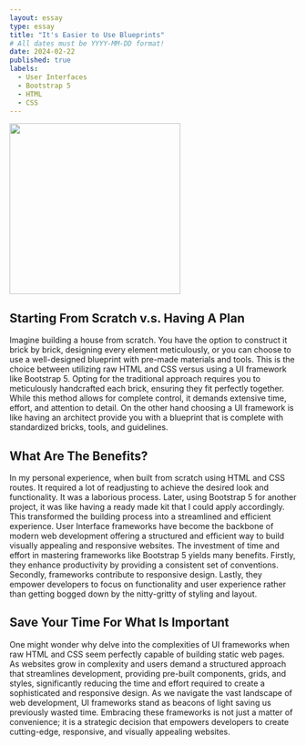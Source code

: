 ```yaml
---
layout: essay
type: essay
title: "It's Easier to Use Blueprints"
# All dates must be YYYY-MM-DD format!
date: 2024-02-22
published: true
labels:
  - User Interfaces
  - Bootstrap 5
  - HTML
  - CSS
---
```

<div class="text-center p-4">
  <img width="300px" src="../img/blueprint.jpeg" class="img-thumbnail" >
</div>

## Starting From Scratch v.s. Having A Plan

Imagine building a house from scratch. You have the option to construct it brick by brick, designing every element meticulously, or you can choose to use a well-designed blueprint with pre-made materials and tools. This is the choice between utilizing raw HTML and CSS versus using a UI framework like Bootstrap 5. Opting for the traditional approach requires you to meticulously handcrafted each brick, ensuring they fit perfectly together. While this method allows for complete control, it demands extensive time, effort, and attention to detail. On the other hand choosing a UI framework is like having an architect provide you with a blueprint that is complete with standardized bricks, tools, and guidelines.

## What Are The Benefits?

In my personal experience, when built from scratch using HTML and CSS routes. It required a lot of readjusting to achieve the desired look and functionality. It was a laborious process. Later, using Bootstrap 5 for another project, it was like having a ready made kit that I could apply accordingly. This transformed the building process into a streamlined and efficient experience. User Interface frameworks have become the backbone of modern web development offering a structured and efficient way to build visually appealing and responsive websites. The investment of time and effort in mastering frameworks like Bootstrap 5 yields many benefits. Firstly, they enhance productivity by providing a consistent set of conventions. Secondly, frameworks contribute to responsive design. Lastly, they empower developers to focus on functionality and user experience rather than getting bogged down by the nitty-gritty of styling and layout.

## Save Your Time For What Is Important

One might wonder why delve into the complexities of UI frameworks when raw HTML and CSS seem perfectly capable of building static web pages. As websites grow in complexity and users demand a structured approach that streamlines development, providing pre-built components, grids, and styles, significantly reducing the time and effort required to create a sophisticated and responsive design. As we navigate the vast landscape of web development, UI frameworks stand as beacons of light saving us previously wasted time. Embracing these frameworks is not just a matter of convenience; it is a strategic decision that empowers developers to create cutting-edge, responsive, and visually appealing websites. 
